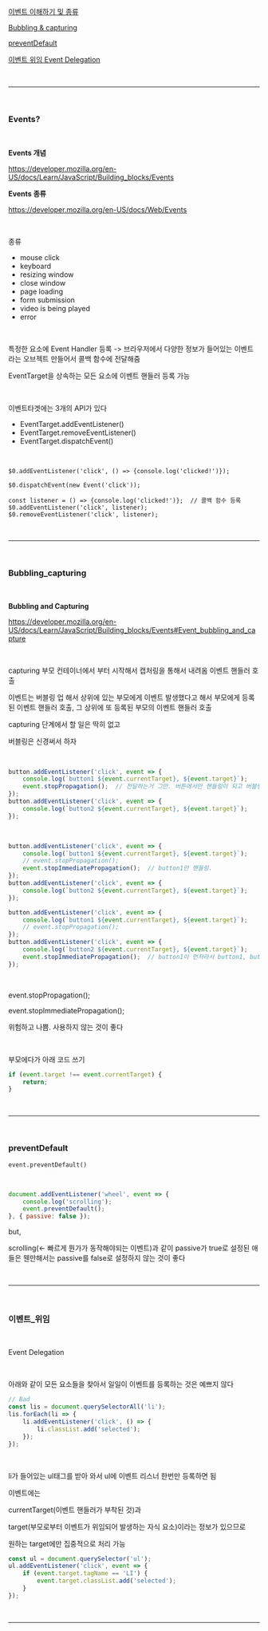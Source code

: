 [이벤트 이해하기 및 종류](#Events?)

[Bubbling & capturing](#Bubbling_capturing)

[preventDefault](#preventDefault)

[이벤트 위임 Event Delegation](#이벤트_위임)

<br />

---

<br />

### Events?

<br />

**Events 개념**

https://developer.mozilla.org/en-US/docs/Learn/JavaScript/Building_blocks/Events

**Events 종류**

https://developer.mozilla.org/en-US/docs/Web/Events

<br />

종류

- mouse click
- keyboard
- resizing window
- close window
- page loading
- form submission
- video is being played
- error

<br />

특정한 요소에 Event Handler 등록 -> 브라우저에서 다양한 정보가 들어있는 이벤트라는 오브젝트 만들어서 콜백 함수에 전달해줌

EventTarget을 상속하는 모든 요소에 이벤트 핸들러 등록 가능

<br />

이벤트타겟에는 3개의 API가 있다

- EventTarget.addEventListener()
- EventTarget.removeEventListener()
- EventTarget.dispatchEvent()

<br />

`$0.addEventListener('click', () => {console.log('clicked!')});`

`$0.dispatchEvent(new Event('click'));`

```
const listener = () => {console.log('clicked!')};  // 콜백 함수 등록
$0.addEventListener('click', listener);
$0.removeEventListener('click', listener);
```

<br />

---

<br />

### Bubbling_capturing

<br />

**Bubbling and Capturing** 

https://developer.mozilla.org/en-US/docs/Learn/JavaScript/Building_blocks/Events#Event_bubbling_and_capture

<br />

capturing 부모 컨테이너에서 부터 시작해서 캡처링을 통해서 내려옴 이벤트 핸들러 호출

이벤트는 버블링 업 해서 상위에 있는 부모에게 이벤트 발생했다고 해서 부모에게 등록된 이벤트 핸들러 호출, 그 상위에 또 등록된 부모의 이벤트 핸들러 호출

capturing 단계에서 할 일은 딱히 없고

버블링은 신경써서 하자

<br />

```javascript
button.addEventListener('click', event => {
    console.log(`button1 ${event.currentTarget}, ${event.target}`);
    event.stopPropagation();  // 전달하는거 그만. 버튼에서만 핸들링이 되고 버블링 일어나지 않음
});
button.addEventListener('click', event => {
    console.log(`button2 ${event.currentTarget}, ${event.target}`);
});
```

<br />

```javascript
button.addEventListener('click', event => {
    console.log(`button1 ${event.currentTarget}, ${event.target}`);
    // event.stopPropagation();
    event.stopImmediatePropagation();  // button1만 핸들링.
});
button.addEventListener('click', event => {
    console.log(`button2 ${event.currentTarget}, ${event.target}`);
});
```

```javascript
button.addEventListener('click', event => {
    console.log(`button1 ${event.currentTarget}, ${event.target}`);
    // event.stopPropagation();
});
button.addEventListener('click', event => {
    console.log(`button2 ${event.currentTarget}, ${event.target}`);
    event.stopImmediatePropagation();  // button1이 먼저라서 button1, button2 둘 다
});
```

<br />

event.stopPropagation();

event.stopImmediatePropagation();

위험하고 나쁨. 사용하지 않는 것이 좋다

<br />

부모에다가 아래 코드 쓰기

```javascript
if (event.target !== event.currentTarget) {
    return;
}
```

<br />

---

<br />

### preventDefault

`event.preventDefault()`

<br />

```javascript
document.addEventListener('wheel', event => {
    console.log('scrolling');
    event.preventDefault();
}, { passive: false });
```

but,

scrolling(<- 빠르게 뭔가가 동작해야되는 이벤트)과 같이 passive가 true로 설정된 애들은 웬만해서는 passive를 false로 설정하지 않는 것이 좋다

<br />

---

<br />

### 이벤트_위임

<br />

Event Delegation

<br />

아래와 같이 모든 요소들을 찾아서 일일이 이벤트를 등록하는 것은 예쁘지 않다

```javascript
// Bad
const lis = document.querySelectorAll('li');
lis.forEach(li => {
    li.addEventListener('click', () => {
        li.classList.add('selected');
    });
});
```

<br />

li가 들어있는 ul태그를 받아 와서 ul에 이벤트 리스너 한번만 등록하면 됨

이벤트에는 

currentTarget(이벤트 핸들러가 부착된 것)과 

target(부모로부터 이벤트가 위임되어 발생하는 자식 요소)이라는 정보가 있으므로

원하는 target에만 집중적으로 처리 가능

```javascript
const ul = document.querySelector('ul');
ul.addEventListener('click', event => {
    if (event.target.tagName == 'LI') {
        event.target.classList.add('selected');
    }
});
```

<br />

---

